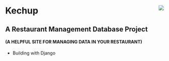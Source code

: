 # Kechup <img align="right" src="https://img.shields.io/github/last-commit/Lalisfeed/Crispy-sugar" /><br>
## A Restaurant Management Database Project 
#### (A HELPFUL SITE FOR MANAGING DATA IN YOUR RESTAURANT)

- Building with Django
